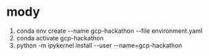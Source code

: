 # mody

1.  conda env create --name gcp-hackathon --file environment.yaml
2.  conda activate gcp-hackathon 
3.  python -m ipykernel install --user --name=gcp-hackathon
